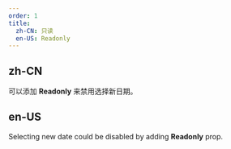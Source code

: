 ```yaml
---
order: 1
title:
  zh-CN: 只读
  en-US: Readonly
---
```


## zh-CN

可以添加 **Readonly** 来禁用选择新日期。

## en-US

Selecting new date could be disabled by adding **Readonly** prop.
